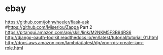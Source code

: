 # ebay
https://github.com/johnwheeler/flask-ask
#https://github.com/Miserlou/Zappa
Part 2
https://pitangui.amazon.com/api/skill/link/M2NKM5F3B94RS6
http://django-oauth-toolkit.readthedocs.io/en/latest/tutorial/tutorial_01.html
http://docs.aws.amazon.com/lambda/latest/dg/vpc-rds-create-iam-role.html
